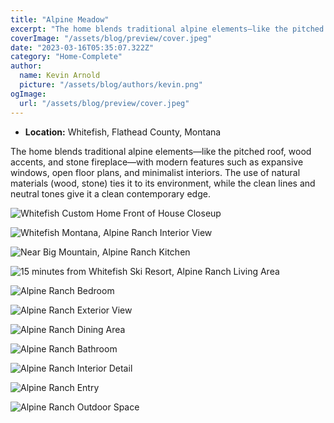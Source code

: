 ```yaml
---
title: "Alpine Meadow"
excerpt: "The home blends traditional alpine elements—like the pitched roof, wood accents, and stone fireplace—with modern features such as expansive windows, open floor plans, and minimalist interiors. The use of natural materials (wood, stone) ties it to its environment, while the clean lines and neutral tones give it a clean contemporary edge."
coverImage: "/assets/blog/preview/cover.jpeg"
date: "2023-03-16T05:35:07.322Z"
category: "Home-Complete"
author:
  name: Kevin Arnold
  picture: "/assets/blog/authors/kevin.png"
ogImage:
  url: "/assets/blog/preview/cover.jpeg"
---
```

* **Location:** Whitefish, Flathead County, Montana

The home blends traditional alpine elements—like the pitched roof, wood accents, and stone fireplace—with modern features such as expansive windows, open floor plans, and minimalist interiors. The use of natural materials (wood, stone) ties it to its environment, while the clean lines and neutral tones give it a clean contemporary edge.

![Whitefish Custom Home Front of House Closeup](/assets/blog/preview/alpine32.png)

![Whitefish Montana, Alpine Ranch Interior View](/assets/blog/Lidstrom/alpine2.png)

![Near Big Mountain, Alpine Ranch Kitchen](/assets/blog/Lidstrom/alpine4.png)

![15 minutes from Whitefish Ski Resort, Alpine Ranch Living Area](/assets/blog/Lidstrom/alpine5.png)

![Alpine Ranch Bedroom](/assets/blog/Lidstrom/alpine6.png)

![Alpine Ranch Exterior View](/assets/blog/Lidstrom/alpine9.png)

![Alpine Ranch Dining Area](/assets/blog/Lidstrom/alpine10.png)

![Alpine Ranch Bathroom](/assets/blog/Lidstrom/alpine19.png)

![Alpine Ranch Interior Detail](/assets/blog/Lidstrom/alpine21.png)

![Alpine Ranch Entry](/assets/blog/Lidstrom/alpine22.png)

![Alpine Ranch Outdoor Space](/assets/blog/Lidstrom/alpine30.png)

